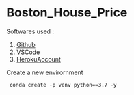 # Boston_House_Price

Softwares used : 
1. [Github](https://github.com)
2. [VSCode](https://code.visualstudio.com/)
3. [HerokuAccount](https://heroku.com)

Create a new envirornment 

```
 conda create -p venv python==3.7 -y

 ```